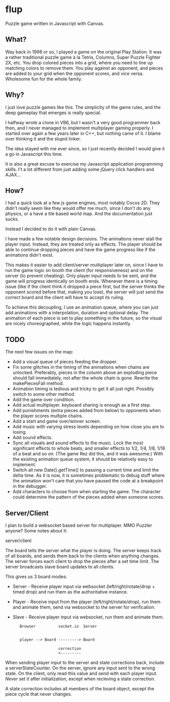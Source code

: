 flup
====
Puzzle game written in Javascript with Canvas.

What?
-----

Way back in 1998 or so, I played a game on the original Play Station. It was a rather traditional puzzle game à la Tetris, Columns, Super Puzzle Fighter 2X, etc. You drop colored pieces into a grid, where you need to line up matching colors to remove them. You play against an opponent, and pieces are added to your grid when the opponent scores, and vice versa. Wholesome fun for the whole family.

Why?
----

I just love puzzle games like this. The simplicity of the game rules, and the deep gameplay that emerges is really special.

I halfway wrote a clone in VB6, but I wasn't a very good programmer back then, and I never managed to implement multiplayer gaming properly. I started over again a few years later in C++, but nothing came of it. I blame over thinking it and the stupid linker.

The idea stayed with me ever since, so I just recently decided I would give it a go in Javascript this time.

It is also a great excuse to exercise my Javascript application programming skills. I't a lot different from just adding some jQuery click handlers and AJAX...


How?
----

I had a quick look at a few js game engines, most notably Cocos 2D. They didn't really seem like they would offer me much, since I don't do any physics, or a have a tile based world map. And the documentation just sucks.

Instead I decided to do it with plain Canvas. 

I have made a few notable design decisions. The animations never stall the player input. Instead, they are treated only as effects. The player should be able to continue dropping pieces and have the game progress like if the animations didn't exist.

This makes it easier to add client/server multiplayer later on, since I have to run the game logic on booth the client (for responsiveness) and on the server (to prevent cheating). Only player input needs to be sent, and the game will progress identically on booth ends. Whenever there is a timing issue (like if the client think it dropped a piece first, but the server thinks the opponent scored before that, making you lose), the server will just send the correct board and the client will have to accept its ruling.

To achieve this decoupling, I use an animation queue, where you can just add animations with a interpolation, duration and optional delay. The animation of each piece is set to play something in the future, so the visual are nicely choreographed, while the logic happens instantly.


TODO
----

The next few issues on the map:

* Add a visual queue of pieces feeding the dropper.
* Fix some glitches in the timing of the animations when chains are unlocked. Preferably, pieces in the column above an exploding piece should fall immediately, not after the whole chain is gone. Rewrite the makePiecesFall method.
* Animation timing is tedious and tricky to get it all just right. Possibly switch to some other method.
* Add the game over condition.
* Add actual multiplayer. keyboard sharing is enough as a first step.
* Add punishments (extra pieces added from below) to opponents when the player scores multiple chains.
* Add a start and game over/winner screen.
* Add music with varying stress levels depending on how close you are to losing.
* Add sound effects.
* Sync all visuals and sound effects to the music. Lock the most significant effects to whole beats, and smaller effects to 1/2, 1/4, 1/8, 1/16 of a beat and so on. (The game Rez did this, and it was awesome.) With the existing animation queue system, it should be relatively easy to implement.
* Switch all new Date().getTime() to passing a current time and limit the delta time. As it is now, it is sometimes problematic to debug stuff where the animation won't care that you have paused the code at a breakpoint in the debugger.
* Add characters to choose from when starting the game. The character could determine the pattern of the pieces added when someone scores.

Server/Client
-------------

I plan to build a websocket based server for multiplayer. MMO Puzzler anyone? Some notes about it:

server/client

The board tells the server what the player is doing.
The server keeps track of all boards, and sends them back to the clients when anything changes.
The server forces each client to drop the pieces after a set time limit.
The server broadcasts slave board updates to all clients.

This gives us 3 board modes:
* Server - Receive player input via websocket (left/right/rotate/drop + timed drop) and run them as the authoritative instance.
* Player - Receive input from the player (left/right/rotate/drop), run them and animate them, send via websocket to the server for verification.
* Slave - Receive player input via websocket, run them and animate them.




         Browser          socket.io  Server


         player --> Board ---------> Board

                          correction
                          <---------


When sending player input to the server and state corrections back, include a serverStateCounter. On the server, ignore any input sent to the wrong state. On the client, only read this value and send with each player input. *Never* set it after initialization, except when recieving a state correction.

A state correction includes all members of the board object, except the piece cycle that never changes.

